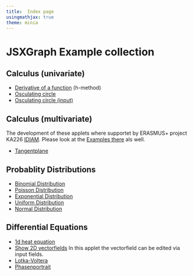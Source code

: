 ```yaml
---
title:  Index page
usingmathjax: true
theme: minia
---
```


# JSXGraph Example collection

## Calculus (univariate)

- [Derivative of a function](./JSXGraphExamples/Calculus-Derivative.html) (h-method)
- [Osculating circle](./JSXGraphExamples/Kruemmungskreis.html)
- [Osculating circle (input)](./JSXGraphExamples/Kruemmungskreis-input.html)

## Calculus (multivariate)
The development of these applets where supportet by ERASMUS+ project KA226 [IDIAM](idiamath.github.io). Please look at the [Examples there](https://idiamath.github.io/JSXGraphExamples/JSXGraphExamples.html) als well.

- [Tangentplane](./JSXGraphExamples/Tangent.html)





## Probablity Distributions

- [Binomial Distribution](./JSXGraphExamples/DistributionBinomial.html)
- [Poisson Distribution](./JSXGraphExamples/DistributionPoisson.html)
- [Exponential Distribution](./JSXGraphExamples/DistributionExponential.html)
- [Uniform Distribution](./JSXGraphExamples/DistributionUniform.html)
- [Normal Distribution](./JSXGraphExamples/DistributionNormal.html)

## Differential Equations
- [1d heat equation](./JSXGraphExamples/SolutionHeatEquationStat.html)
- [Show 2D vectorfields](./JSXGraphExamples/Vektorfelder-anzeigen-input.html) In this applet the vectorfield can be edited via input fields.
- [Lotka-Voltera](./JSXGraphExamples/vectorfield-Lotka.html) 
- [Phasenportrait](./JSXGraphExamples/Phasenportrait.html)
